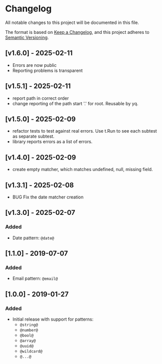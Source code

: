 # Changelog

All notable changes to this project will be documented in this file.

The format is based on [Keep a Changelog](https://keepachangelog.com/en/1.0.0/),
and this project adheres to [Semantic Versioning](https://semver.org/spec/v2.0.0.html).

## [v1.6.0] - 2025-02-11

- Errors are now public
- Reporting problems is transparent

## [v1.5.1] - 2025-02-11

- report path in correct order
- change reporting of the path start '.' for root. Reusable by yq.

## [v1.5.0] - 2025-02-09

- refactor tests to test against real errors. Use t.Run to see each subtest as separate subtest.
- library reports errors as a list of errors.

## [v1.4.0] - 2025-02-09

- create empty matcher, which matches undefined, null, missing field.

## [v1.3.1] - 2025-02-08

- BUG Fix the date matcher creation

## [v1.3.0] - 2025-02-07

### Added

- Date pattern: `@date@`

## [1.1.0] - 2019-07-07

### Added

- Email pattern: `@email@`

## [1.0.0] - 2019-01-27

### Added

- Initial release with support for patterns:
  - `@string@`
  - `@number@`
  - `@bool@`
  - `@array@`
  - `@uuid@`
  - `@wildcard@`
  - `@...@`
